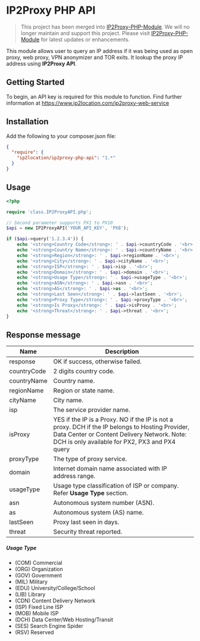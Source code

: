 # IP2Proxy PHP API

> This project has been merged into [IP2Proxy-PHP-Module](https://github.com/ip2location/ip2proxy-php). We will  no longer maintain and support this project. Please visit  [IP2Proxy-PHP-Module](https://github.com/ip2location/ip2proxy-php) for latest updates or enhancements.

This module allows user to query an IP address if it was being used as open proxy, web proxy, VPN anonymizer and TOR exits. It lookup the proxy IP address using **IP2Proxy API**. 


## Getting Started
To begin, an API key is required for this module to function. Find further information at https://www.ip2location.com/ip2proxy-web-service

## Installation
Add the following to your composer.json file:

```json
{
  "require": {
	"ip2location/ip2proxy-php-api": "1.*"
  }
}
```

## Usage

```php
<?php

require 'class.IP2ProxyAPI.php';

// Second parameter supports PX1 to PX10
$api = new IP2ProxyAPI('YOUR_API_KEY', 'PX8');

if ($api->query('1.2.3.4')) {
	echo '<strong>Country Code</strong>: ' . $api->countryCode . '<br>';
	echo '<strong>Country Name</strong>: ' . $api->countryName . '<br>';
	echo '<strong>Region</strong>: ' . $api->regionName . '<br>';
	echo '<strong>City</strong>: ' . $api->cityName . '<br>';
	echo '<strong>ISP</strong>: ' . $api->isp . '<br>';
	echo '<strong>Domain</strong>: ' . $api->domain . '<br>';
	echo '<strong>Usage Type</strong>: ' . $api->usageType . '<br>';
	echo '<strong>ASN</strong>: ' . $api->asn . '<br>';
	echo '<strong>AS</strong>: ' . $api->as . '<br>';
	echo '<strong>Last Seen</strong>: ' . $api->lastSeen . '<br>';
	echo '<strong>Proxy Type</strong>: ' . $api->proxyType . '<br>';
	echo '<strong>Is Proxy</strong>: ' . $api->isProxy . '<br>';
    echo '<strong>Threat</strong>: ' . $api->threat . '<br>';
}
```


## Response message

| Name | Description |
| ---------- | ------------- |
| response | OK if success, otherwise failed. |
| countryCode | 2 digits country code. |
| countryName | Country name. |
| regionName | Region or state name. |
| cityName | City name. |
| isp | The service provider name. |
| isProxy | YES if the IP is a Proxy. NO if the IP is not a proxy. DCH if the IP belongs to Hosting Provider, Data Center or Content Delivery Network. Note: DCH is only available for PX2, PX3 and PX4 query |
| proxyType | The type of proxy service. |
| domain | Internet domain name associated with IP address range. |
| usageType | Usage type classification of ISP or company. Refer **Usage Type** section. |
| asn | Autonomous system number (ASN).                              |
| as | Autonomous system (AS) name. |
| lastSeen | Proxy last seen in days. |
| threat | Security threat reported. |



##### Usage Type

- (COM) Commercial
- (ORG) Organization
- (GOV) Government
- (MIL) Military
- (EDU) University/College/School
- (LIB) Library
- (CDN) Content Delivery Network
- (ISP) Fixed Line ISP
- (MOB) Mobile ISP
- (DCH) Data Center/Web Hosting/Transit
- (SES) Search Engine Spider
- (RSV) Reserved